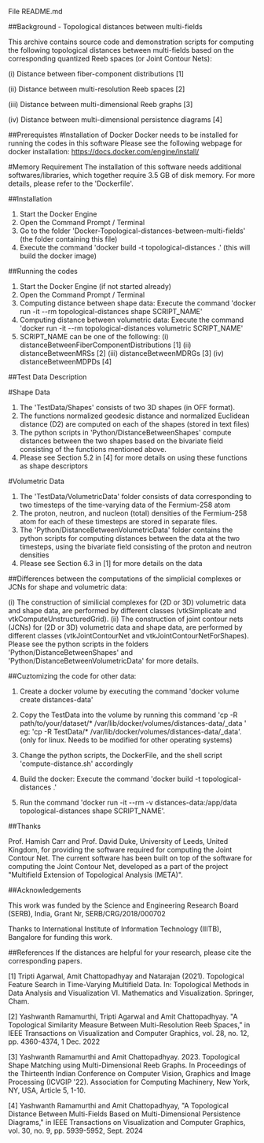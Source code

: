 File README.md

##Background - Topological distances between multi-fields

This archive contains source code and demonstration scripts for 
computing the following topological distances between multi-fields based on 
the corresponding quantized Reeb spaces (or Joint Contour Nets):

 (i) Distance between fiber-component distributions [1]

 (ii) Distance between multi-resolution Reeb spaces [2]

 (iii) Distance between multi-dimensional Reeb graphs [3]

 (iv) Distance between multi-dimensional persistence diagrams [4]


##Prerequistes
#Installation of Docker
Docker needs to be installed for running the codes in this software
Please see the following webpage for docker installation: https://docs.docker.com/engine/install/


#Memory Requirement
The installation of this software needs additional softwares/libraries, which together require 3.5 GB of disk memory.
For more details, please refer to the 'Dockerfile'.


##Installation
1. Start the Docker Engine
2. Open the Command Prompt / Terminal
3. Go to the folder 'Docker-Topological-distances-between-multi-fields' (the folder containing this file)
4. Execute the command 'docker build -t topological-distances .' (this will build the docker image)


##Running the codes
1. Start the Docker Engine (if not started already)
2. Open the Command Prompt / Terminal
3. Computing distance between shape data: Execute the command 'docker run -it --rm topological-distances shape SCRIPT_NAME'
4. Computing distance between volumetric data: Execute the command 'docker run -it --rm topological-distances volumetric SCRIPT_NAME' 
5. SCRIPT_NAME can be one of the following:
	(i) distanceBetweenFiberComponentDistributions [1]
	(ii) distanceBetweenMRSs [2]
	(iii) distanceBetweenMDRGs [3]
	(iv) distanceBetweenMDPDs [4]


##Test Data Description

#Shape Data
1. The 'TestData/Shapes' consists of two 3D shapes (in OFF format).
2. The functions normalized geodesic distance and normalized Euclidean distance (D2) are computed on each of the shapes (stored in text files)
3. The python scripts in 'Python/DistanceBetweenShapes' compute distances between the two shapes based on the bivariate field consisting of the functions mentioned above.
4. Please see Section 5.2 in [4] for more details on using these functions as shape descriptors

#Volumetric Data
1. The 'TestData/VolumetricData' folder consists of data corresponding to two timesteps of the time-varying data of the Fermium-258 atom
2. The proton, neutron, and nucleon (total) densities of the Fermium-258 atom for each of these timesteps are stored in separate files.
3. The 'Python/DistanceBetweenVolumetricData' folder contains the python scripts for computing distances between the data at the two timesteps, using the bivariate field consisting of the proton and neutron densities
4. Please see Section 6.3 in [1] for more details on the data

##Differences between the computations of the simplicial complexes or JCNs for shape and volumetric data:

(i) The construction of similicial complexes for (2D or 3D) volumetric data and shape data, are performed by different classes (vtkSimplicate and vtkComputeUnstructuredGrid).
(ii) The construction of joint contour nets (JCNs) for (2D or 3D) volumetric data and shape data, are performed by different classes (vtkJointContourNet and vtkJointContourNetForShapes).
Please see the python scripts in the folders 'Python/DistanceBetweenShapes' and 'Python/DistanceBetweenVolumetricData' for more details.

##Cuztomizing the code for other data:
1. Create a docker volume by executing the command 'docker volume create distances-data'
2. Copy the TestData into the volume by running this command 'cp -R path/to/your/dataset/* /var/lib/docker/volumes/distances-data/_data ' eg:  'cp -R TestData/* /var/lib/docker/volumes/distances-data/_data'. (only for linux. Needs to be modified for other operating systems)

3. Change the python scripts, the DockerFile, and the shell script 'compute-distance.sh' accordingly  
4. Build the docker: Execute the command 'docker build -t topological-distances .'
5. Run the command 'docker run -it --rm -v distances-data:/app/data topological-distances shape SCRIPT_NAME'. 


##Thanks

Prof. Hamish Carr and Prof. David Duke, University of Leeds, United Kingdom,
    for providing the software required for computing the Joint
    Contour Net.  The current software has been built on top of the software for computing the Joint Contour Net, 
    developed as a part of the project "Multifield Extension of
    Topological Analysis (META)".


##Acknowledgements

This work was funded by the Science and Engineering Research Board (SERB), India,
Grant Nr, SERB/CRG/2018/000702


Thanks to International Institute of Information Technology (IIITB),
Bangalore for funding this work. 


##References
If the distances are helpful for your research, please cite the corresponding papers.

[1] Tripti Agarwal, Amit Chattopadhyay and Natarajan (2021). Topological Feature Search in Time-Varying Multifield Data. In: Topological Methods in Data Analysis and Visualization VI. Mathematics and Visualization. Springer, Cham.

[2] Yashwanth Ramamurthi, Tripti Agarwal and Amit Chattopadhyay. "A Topological Similarity Measure Between Multi-Resolution Reeb Spaces," in IEEE Transactions on Visualization and Computer Graphics, vol. 28, no. 12, pp. 4360-4374, 1 Dec. 2022

[3] Yashwanth Ramamurthi and Amit Chattopadhyay. 2023. Topological Shape Matching using Multi-Dimensional Reeb Graphs. In Proceedings of the Thirteenth Indian Conference on Computer Vision, Graphics and Image Processing (ICVGIP '22). Association for Computing Machinery, New York, NY, USA, Article 5, 1-10.

[4] Yashwanth Ramamurthi and Amit Chattopadhyay, "A Topological Distance Between Multi-Fields Based on Multi-Dimensional Persistence Diagrams," in IEEE Transactions on Visualization and Computer Graphics, vol. 30, no. 9, pp. 5939-5952, Sept. 2024
